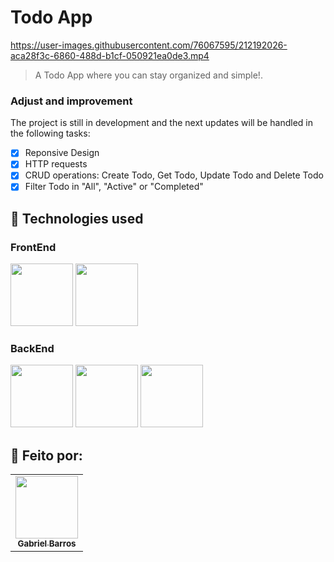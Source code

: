 # Todo App

<!---Esses são exemplos. Veja https://shields.io para outras pessoas ou para personalizar este conjunto de escudos. Você pode querer incluir dependências, status do projeto e informações de licença aqui--->



https://user-images.githubusercontent.com/76067595/212192026-aca28f3c-6860-488d-b1cf-050921ea0de3.mp4





> A Todo App where you can stay organized and simple!. 

### Adjust and improvement

The project is still in development and the next updates will be handled in the following tasks:

- [x] Reponsive Design
- [x] HTTP requests
- [x] CRUD operations: Create Todo, Get Todo, Update Todo and Delete Todo
- [x] Filter Todo in "All", "Active" or "Completed"

## 🚀 Technologies used

### FrontEnd
<div>
  <img src="https://cdn.jsdelivr.net/gh/devicons/devicon/icons/react/react-original.svg" width="100px" />
  <img src="https://cdn.jsdelivr.net/gh/devicons/devicon/icons/tailwindcss/tailwindcss-original-wordmark.svg" width="100px" />
  
  
</div>

### BackEnd
<div>
  <img src="https://cdn.jsdelivr.net/gh/devicons/devicon/icons/nodejs/nodejs-plain.svg" width="100px" />
  <img src="https://cdn.jsdelivr.net/gh/devicons/devicon/icons/express/express-original.svg" width="100px" />
  <img src="https://cdn.jsdelivr.net/gh/devicons/devicon/icons/mongodb/mongodb-original-wordmark.svg" width="100px" />        
</div>

          
          

## 🤝 Feito por:
<table>
  <tr>
    <td align="center">
      <a href="#">
        <img src="https://avatars.githubusercontent.com/u/76067595?v=4" width="100px;"/><br>
        <sub>
          <b>Gabriel Barros</b>
        </sub>
      </a>
    </td>
  </tr>
</table>
